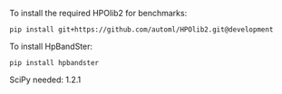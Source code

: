 To install the required HPOlib2 for benchmarks: 

`pip install git+https://github.com/automl/HPOlib2.git@development`


To install HpBandSter:

`pip install hpbandster`


SciPy needed: 1.2.1

